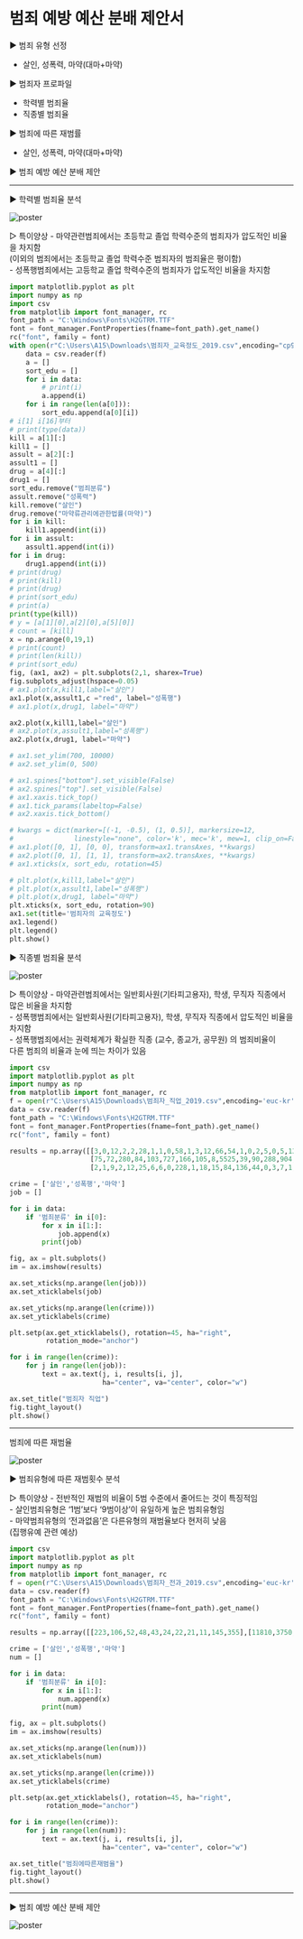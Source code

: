 # 범죄 예방 예산 분배 제안서

▶ 범죄 유형 선정
-    살인, 성폭력, 마약(대마+마약)

▶ 범죄자 프로파일
-    학력별 범죄율
-    직종별 범죄율

▶ 범죄에 따른 재범률
-    살인, 성폭력, 마약(대마+마약)

▶ 범죄 예방 예산 분배 제안

* * *

▶ 학력별 범죄율 분석

![poster](./그림5.png)

▷ 특이양상 - 마약관련범죄에서는 초등학교 졸업 학력수준의 범죄자가 압도적인 비율을 차지함    
		       (이외의 범죄에서는 초등학교 졸업 학력수준 범죄자의 범죄율은 평이함)           
		        - 성폭행범죄에서는 고등학교 졸업 학력수준의 범죄자가 압도적인 비율을 차지함


``` python
import matplotlib.pyplot as plt
import numpy as np
import csv
from matplotlib import font_manager, rc
font_path = "C:\Windows\Fonts\H2GTRM.TTF"
font = font_manager.FontProperties(fname=font_path).get_name()
rc("font", family = font)
with open(r"C:\Users\A15\Downloads\범죄자_교육정도_2019.csv",encoding="cp949") as f:
    data = csv.reader(f)
    a = []
    sort_edu = []
    for i in data:
        # print(i)
        a.append(i)
    for i in range(len(a[0])):
        sort_edu.append(a[0][i])
# i[1] i[16]부터
# print(type(data))
kill = a[1][:]
kill1 = []
assult = a[2][:]
assult1 = []
drug = a[4][:]
drug1 = []
sort_edu.remove("범죄분류")
assult.remove("성폭력")
kill.remove("살인")
drug.remove("마약류관리에관한법률(마약)")
for i in kill:
    kill1.append(int(i))
for i in assult:
    assult1.append(int(i))
for i in drug:
    drug1.append(int(i))
# print(drug)
# print(kill)
# print(drug)
# print(sort_edu)
# print(a)
print(type(kill))
# y = [a[1][0],a[2][0],a[5][0]]
# count = [kill]
x = np.arange(0,19,1)
# print(count)
# print(len(kill))
# print(sort_edu)
fig, (ax1, ax2) = plt.subplots(2,1, sharex=True)
fig.subplots_adjust(hspace=0.05)
# ax1.plot(x,kill1,label="살인")
ax1.plot(x,assult1,c ="red", label="성폭행")
# ax1.plot(x,drug1, label="마약")

ax2.plot(x,kill1,label="살인")
# ax2.plot(x,assult1,label="성폭행")
ax2.plot(x,drug1, label="마약")

# ax1.set_ylim(700, 10000)
# ax2.set_ylim(0, 500)

# ax1.spines["bottom"].set_visible(False)
# ax2.spines["top"].set_visible(False)
# ax1.xaxis.tick_top()
# ax1.tick_params(labeltop=False)
# ax2.xaxis.tick_bottom()

# kwargs = dict(marker=[(-1, -0.5), (1, 0.5)], markersize=12,
#               linestyle="none", color='k', mec='k', mew=1, clip_on=False)
# ax1.plot([0, 1], [0, 0], transform=ax1.transAxes, **kwargs)
# ax2.plot([0, 1], [1, 1], transform=ax2.transAxes, **kwargs)
# ax1.xticks(x, sort_edu, rotation=45)

# plt.plot(x,kill1,label="살인")
# plt.plot(x,assult1,label="성폭행")
# plt.plot(x,drug1, label="마약")
plt.xticks(x, sort_edu, rotation=90)
ax1.set(title='범죄자의 교육정도')
ax1.legend()
plt.legend()
plt.show()

```

▶ 직종별 범죄율 분석

![poster](./그림4.png)

▷ 특이양상 - 마약관련범죄에서는 일반회사원(기타피고용자), 학생, 무직자 직종에서 많은 비율을 차지함    
		- 성폭행범죄에서는 일반회사원(기타피고용자), 학생, 무직자 직종에서 압도적인 비율을 차지함     
		- 성폭행범죄에서는 권력체계가 확실한 직종 (교수, 종교가, 공무원) 의 범죄비율이      
		  다른 범죄의 비율과 눈에 띄는 차이가 있음 

``` python
import csv
import matplotlib.pyplot as plt
import numpy as np
from matplotlib import font_manager, rc
f = open(r"C:\Users\A15\Downloads\범죄자_직업_2019.csv",encoding='euc-kr')
data = csv.reader(f)
font_path = "C:\Windows\Fonts\H2GTRM.TTF"
font = font_manager.FontProperties(fname=font_path).get_name()
rc("font", family = font)

results = np.array([[3,0,12,2,2,28,1,1,0,58,1,3,12,66,54,1,0,2,5,0,5,13,4,0,16,13,0,1,395,244],
                    [75,72,280,84,103,727,166,105,8,5525,39,90,288,904,1982,149,14,54,118,23,124,869,420,4,4633,49,14,83,6961,5249],
                    [2,1,9,2,12,25,6,6,0,228,1,18,15,84,136,44,0,3,7,1,48,82,2,4,143,89,1,6,1150,614]])

crime = ['살인','성폭행','마약']
job = []

for i in data:
    if '범죄분류' in i[0]:
        for x in i[1:]:
            job.append(x)
        print(job)

fig, ax = plt.subplots()
im = ax.imshow(results)

ax.set_xticks(np.arange(len(job)))
ax.set_xticklabels(job)

ax.set_yticks(np.arange(len(crime)))
ax.set_yticklabels(crime)

plt.setp(ax.get_xticklabels(), rotation=45, ha="right",
         rotation_mode="anchor")

for i in range(len(crime)):
    for j in range(len(job)):
        text = ax.text(j, i, results[i, j],
                       ha="center", va="center", color="w")

ax.set_title("범죄자 직업")
fig.tight_layout()
plt.show()


```

* * *

범죄에 따른 재범율

![poster](./그림3.png)

▶ 범죄유형에 따른 재범횟수 분석

▷ 특이양상 - 전반적인 재범의 비율이 5범 수준에서 줄어드는 것이 특징적임     
		- 살인범죄유형은 ‘1범’보다 ‘9범이상’이 유일하게 높은 범죄유형임     
              - 마약범죄유형의 ‘전과없음’은 다른유형의 재범율보다 현저히 낮음     
		  (집행유예 관련 예상)  


``` python
import csv
import matplotlib.pyplot as plt
import numpy as np
from matplotlib import font_manager, rc
f = open(r"C:\Users\A15\Downloads\범죄자_전과_2019.csv",encoding='euc-kr')
data = csv.reader(f)
font_path = "C:\Windows\Fonts\H2GTRM.TTF"
font = font_manager.FontProperties(fname=font_path).get_name()
rc("font", family = font)

results = np.array([[223,106,52,48,43,24,22,21,11,145,355],[11810,3750,2352,1603,1172,885,683,544,438,2658,7656],[1558,408,210,132,86,79,52,27,35,242,628]])

crime = ['살인','성폭행','마약']
num = []

for i in data:
    if '범죄분류' in i[0]:
        for x in i[1:]:
            num.append(x)
        print(num)

fig, ax = plt.subplots()
im = ax.imshow(results)

ax.set_xticks(np.arange(len(num)))
ax.set_xticklabels(num)

ax.set_yticks(np.arange(len(crime)))
ax.set_yticklabels(crime)

plt.setp(ax.get_xticklabels(), rotation=45, ha="right",
         rotation_mode="anchor")

for i in range(len(crime)):
    for j in range(len(num)):
        text = ax.text(j, i, results[i, j],
                       ha="center", va="center", color="w")

ax.set_title("범죄에따른재범율")
fig.tight_layout()
plt.show()
```

* * *

▶ 범죄 예방 예산 분배 제안

![poster](./그림6.png)

